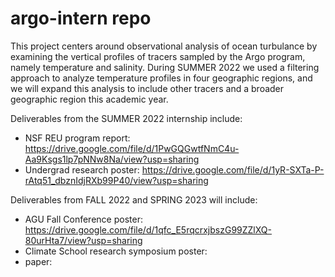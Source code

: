 # argo-intern repo

This project centers around observational analysis of ocean turbulance by examining the vertical profiles of tracers sampled by the Argo program, namely temperature and salinity. During SUMMER 2022 we used a filtering approach to analyze temperature profiles in four geographic regions, and we will expand this analysis to include other tracers and a broader geographic region this academic year.

Deliverables from the SUMMER 2022 internship include:
- NSF REU program report: https://drive.google.com/file/d/1PwGQGwtfNmC4u-Aa9Ksgs1lp7pNNw8Na/view?usp=sharing 
- Undergrad research poster: https://drive.google.com/file/d/1yR-SXTa-P-rAtq51_dbznIdjRXb99P40/view?usp=sharing 

Deliverables from FALL 2022 and SPRING 2023 will include:
- AGU Fall Conference poster: https://drive.google.com/file/d/1qfc_E5rqcrxjbszG99ZZlXQ-80urHta7/view?usp=sharing
- Climate School research symposium poster:
- paper:
